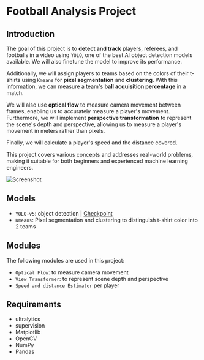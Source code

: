 # Football Analysis Project

## Introduction
The goal of this project is to **detect and track** players, referees, and footballs in a video using `YOLO`, one of the best AI object detection models available. We will also finetune the model to improve its performance. 

Additionally, we will assign players to teams based on the colors of their t-shirts using `Kmeans` for **pixel segmentation** and **clustering**. With this information, we can measure a team's **ball acquisition percentage** in a match. 

We will also use **optical flow** to measure camera movement between frames, enabling us to accurately measure a player's movement. Furthermore, we will implement **perspective transformation** to represent the scene's depth and perspective, allowing us to measure a player's movement in meters rather than pixels. 

Finally, we will calculate a player's speed and the distance covered. 

This project covers various concepts and addresses real-world problems, making it suitable for both beginners and experienced machine learning engineers.

![Screenshot](./assets/output.png)

## Models
- `YOLO-v5`: object detection | [Checkpoint](https://drive.google.com/file/d/1DC2kCygbBWUKheQ_9cFziCsYVSRw6axK/view?usp=sharing)
- `Kmeans`: Pixel segmentation and clustering to distinguish t-shirt color into 2 teams

## Modules
The following modules are used in this project:
- `Optical Flow`: to measure camera movement
- `View Transformer`: to represent scene depth and perspective
- `Speed and distance Estimator` per player

## Requirements
- ultralytics
- supervision
- Matplotlib
- OpenCV
- NumPy
- Pandas
